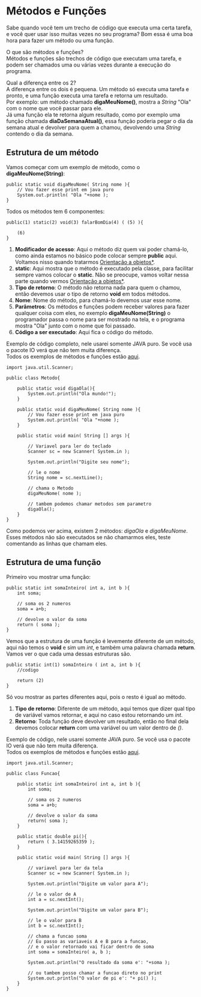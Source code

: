 # Métodos e Funções

Sabe quando você tem um trecho de código que executa uma certa tarefa, e você quer usar isso muitas vezes no seu programa? Bom essa é uma boa hora para fazer um método ou uma função.<br />

O que são métodos e funções?<br/>
Métodos e funções são trechos de código que executam uma tarefa, e podem ser chamados uma ou várias vezes durante a execução do programa.<br />

Qual a diferença entre os 2?<br />
A diferença entre os dois é pequena. Um método só executa uma tarefa e pronto, e uma função executa uma tarefa e retorna um resultado.<br />
Por exemplo: um método chamado **digaMeuNome()**, mostra a *String* "Ola" com o nome que você passar para ele.<br />
Já uma função ela te retorna algum resultado, como por exemplo uma função chamada **diaDaSemanaAtual()**, essa função poderia pegar o dia da semana atual e devolver para quem a chamou, devolvendo uma *String* contendo o dia da semana.

## Estrutura de um método
Vamos começar com um exemplo de método, como o **digaMeuNome(String)**:
```
public static void digaMeuNome( String nome ){
    // Vou fazer esse print em java puro
    System.out.println( "Ola "+nome );
}
```

Todos os métodos tem 6 componentes:
```
public(1) static(2) void(3) falarBomDia(4) ( (5) ){

    (6)
}
```

1) **Modificador de acesso**: Aqui o método diz quem vai poder chamá-lo, como ainda estamos no básico pode colocar sempre **public** aqui. Voltamos nisso quando tratarmos [Orientação a objetos*](https://github.com/AlexandreVelloso/Introducao_JAVA/edit/master/Metodos%20e%20funcoes/).
2) **static**: Aqui mostra que o método é executado pela classe, para facilitar sempre vamos colocar o **static**. Não se preocupe, vamos voltar nessa parte quando vermos [Orientação a objetos*](https://github.com/AlexandreVelloso/Introducao_JAVA/edit/master/Metodos%20e%20funcoes/).
3) **Tipo de retorno**: O método não retorna nada para quem o chamou, então devemos usar o tipo de retorno **void** em todos métodos.
4) **Nome**: Nome do método, para chamá-lo devemos usar esse nome.
5) **Parâmetros**: Os métodos e funções podem receber valores para fazer qualquer coisa com eles, no exemplo **digaMeuNome(String)** o programador passa o nome para ser mostrado na tela, e o programa mostra "Ola" junto com o nome que foi passado.
6) **Código a ser executado**: Aqui fica o código do método.

Exemplo de código completo, nele usarei somente JAVA puro. Se você usa o pacote IO verá que não tem muita diferença.<br/>
Todos os exemplos de métodos e funções estão [aqui](https://github.com/AlexandreVelloso/Introducao_JAVA/edit/master/Metodos%20e%20funcoes/Codigo).

```
import java.util.Scanner;

public class Metodo{

    public static void digaOla(){
        System.out.println("Ola mundo!");
    }

    public static void digaMeuNome( String nome ){
        // Vou fazer esse print em java puro
        System.out.println( "Ola "+nome );
    }

    public static void main( String [] args ){

        // Variavel para ler do teclado
        Scanner sc = new Scanner( System.in );

        System.out.println("Digite seu nome");

        // le o nome
        String nome = sc.nextLine();

        // chama o Metodo
        digaMeuNome( nome );

        // tambem podemos chamar metodos sem parametro
        digaOla();
    }
}
```

Como podemos ver acima, existem 2 métodos: *digaOla* e *digaMeuNome*. Esses métodos não são executados se não chamarmos eles, teste comentando as linhas que chamam eles.

## Estrutura de uma função

Primeiro vou mostrar uma função:

```
public static int somaInteiro( int a, int b ){
    int soma;

    // soma os 2 numeros
    soma = a+b;

    // devolve o valor da soma
    return ( soma );
}
```

Vemos que a estrutura de uma função é levemente diferente de um método, aqui não temos o **void** e sim um *int*, e também uma palavra chamada **return**. Vamos ver o que cada uma dessas estruturas são.

```
public static int(1) somaInteiro ( int a, int b ){
    //codigo

    return (2)
}
```

Só vou mostrar as partes diferentes aqui, pois o resto é igual ao método.

1) **Tipo de retorno**: Diferente de um método, aqui temos que dizer qual tipo de variável vamos retornar, e aqui no caso estou retornando um *int*.<br/>
2) **Retorno**: Toda função deve devolver um resultado, então no final dela devemos colocar **return** com uma variável ou um valor dentro de *()*.

Exemplo de código, nele usarei somente JAVA puro. Se você usa o pacote IO verá que não tem muita diferença.<br/>
Todos os exemplos de métodos e funções estão [aqui](https://github.com/AlexandreVelloso/Introducao_JAVA/edit/master/Metodos%20e%20funcoes/Codigo).

```
import java.util.Scanner;

public class Funcao{

    public static int somaInteiro( int a, int b ){
        int soma;

        // soma os 2 numeros
        soma = a+b;

        // devolve o valor da soma
        return( soma );
    }

    public static double pi(){
        return ( 3.14159265359 );
    }

    public static void main( String [] args ){

        // variavel para ler da tela
        Scanner sc = new Scanner( System.in );

        System.out.println("Digite um valor para A");

        // le o valor de A
        int a = sc.nextInt();

        System.out.println("Digite um valor para B");

        // le o valor para B
        int b = sc.nextInt();

        // chama a funcao soma
        // Eu passo as variaveis A e B para a funcao,
        // e o valor retornado vai ficar dentro de soma
        int soma = somaInteiro( a, b );

        System.out.println("O resultado da soma e': "+soma );

        // ou tambem posso chamar a funcao direto no print
        System.out.println("O valor de pi e': "+ pi() );
    }
}
```
